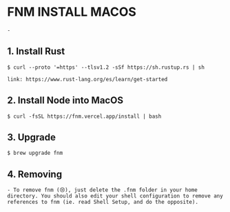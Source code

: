 
# FNM INSTALL MACOS

    -

## 1. Install Rust

    $ curl --proto '=https' --tlsv1.2 -sSf https://sh.rustup.rs | sh

    link: https://www.rust-lang.org/es/learn/get-started


## 2. Install Node into MacOS

    $ curl -fsSL https://fnm.vercel.app/install | bash


## 3. Upgrade

    $ brew upgrade fnm


## 4. Removing

    - To remove fnm (😢), just delete the .fnm folder in your home directory. You should also edit your shell configuration to remove any references to fnm (ie. read Shell Setup, and do the opposite).